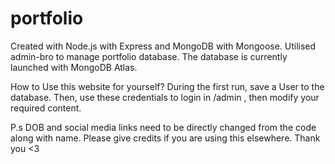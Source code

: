 # portfolio
Created with Node.js with Express and MongoDB with Mongoose.
Utilised admin-bro to manage portfolio database. The database is currently launched with MongoDB Atlas.

How to Use this website for yourself?
During the first run, save a User to the database. Then, use these credentials to login in /admin , then modify your required content.

P.s DOB and social media links need to be directly changed from the code along with name.
Please give credits if you are using this elsewhere.
Thank you <3
